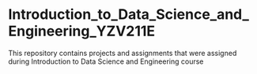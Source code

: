 # Introduction_to_Data_Science_and_Engineering_YZV211E
This repository contains projects and assignments that were assigned during Introduction to Data Science and Engineering course
